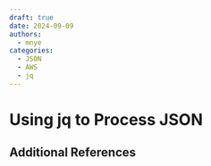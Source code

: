```yaml
---
draft: true
date: 2024-09-09
authors:
  - mnye
categories:
  - JSON
  - AWS
  - jq
---
```


# Using jq to Process JSON


<!-- more -->

## Additional References

[^1]: https://jqlang.github.io/jq/
[^2]: https://github.com/jqlang/jq
